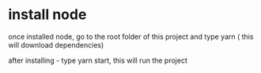 # install node

once installed node, go to the root folder of this project and type yarn ( this will download dependencies) 

after installing - type yarn start, this will run the project
